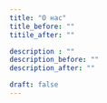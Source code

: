 ```yaml
---
title: "O нас"
title_before: ""
titile_after: ""

description : ""
description_before: ""
description_after: ""

draft: false
---
```


